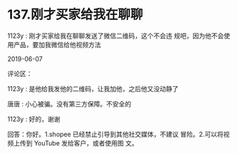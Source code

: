 # 137.刚才买家给我在聊聊

1123y : 刚才买家给我在聊聊发送了微信二维码，这个不会违 规吧，因为他不会使用产品，要加我微信给他视频方法

2019-06-07

评论区：

1123y : 是他给我发他的二维码，让我加他，之后他又没动静了

唐唐 : 小心被骗。没有第三方保障。不安全的

1123y : 好的，谢谢

回答：你好。1.shopee 已经禁止引导到其他社交媒体，不建议 冒险。2.可以将视频上传到 YouTube 发给客户，或者使用图 文。